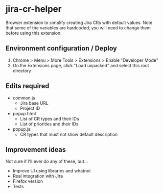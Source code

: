 # jira-cr-helper

Browser extension to simplify creating Jira CRs with default values. Note that
some of the variables are hardcoded, you will need to change them before using
this extension.



## Environment configuration / Deploy

1. Chrome > Menu > More Tools > Extensions > Enable "Developer Mode"
2. On the Extensions page, click "Load unpacked" and select this root directory



## Edits required

* common.js
  * Jira base URL
  * Project ID
* popup.html
  * List of CR types and their IDs
  * List of priorities and their IDs
* popup.js
  * CR types that must not show default description



## Improvement ideas

Not sure if I'll ever do any of these, but...

* Improve UI using libraries and whatnot
* Real integration with Jira
* Firefox version
* Tests